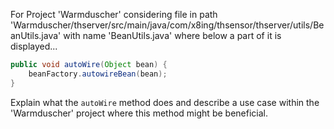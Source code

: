 For Project 'Warmduscher' considering file in path 'Warmduscher/thserver/src/main/java/com/x8ing/thsensor/thserver/utils/BeanUtils.java' with name 'BeanUtils.java' where below a part of it is displayed...
```java
public void autoWire(Object bean) {
    beanFactory.autowireBean(bean);
}
```
Explain what the `autoWire` method does and describe a use case within the 'Warmduscher' project where this method might be beneficial.